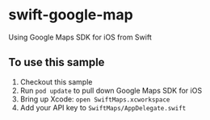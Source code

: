 # swift-google-map
Using Google Maps SDK for iOS from Swift

## To use this sample

1. Checkout this sample
2. Run `pod update` to pull down Google Maps SDK for iOS
3. Bring up Xcode: `open SwiftMaps.xcworkspace`
4. Add your API key to `SwiftMaps/AppDelegate.swift`
